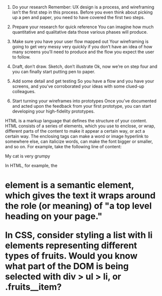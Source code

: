 1. Do your research
Remember: UX design is a process, and wireframing isn’t the first step in this process. Before you even think about picking up a pen and paper, you need to have covered the first two steps.

2. Prepare your research for quick reference
You can imagine how much quantitative and qualitative data those various phases will produce.

3. Make sure you have your user flow mapped out
Your wireframing is going to get very messy very quickly if you don’t have an idea of how many screens you’ll need to produce and the flow you expect the user to follow.

4. Draft, don’t draw. Sketch, don’t illustrate
Ok, now we’re on step four and you can finally start putting pen to paper.

5. Add some detail and get testing
So you have a flow and you have your screens, and you’ve corroborated your ideas with some clued-up colleagues.

6. Start turning your wireframes into prototypes
Once you’ve documented and acted upon the feedback from your first prototype, you can start developing your high-fidelity prototypes.

HTML is a markup language that defines the structure of your content. HTML consists of a series of elements, which you use to enclose, or wrap, different parts of the content to make it appear a certain way, or act a certain way. The enclosing tags can make a word or image hyperlink to somewhere else, can italicize words, can make the font bigger or smaller, and so on.  For example, take the following line of content:
<p>My cat is very grumpy</p>

In HTML, for example, the <h1> element is a semantic element, which gives the text it wraps around the role (or meaning) of "a top level heading on your page."

In CSS, consider styling a list with li elements representing different types of fruits. Would you know what part of the DOM is being selected with div > ul > li, or .fruits__item?

